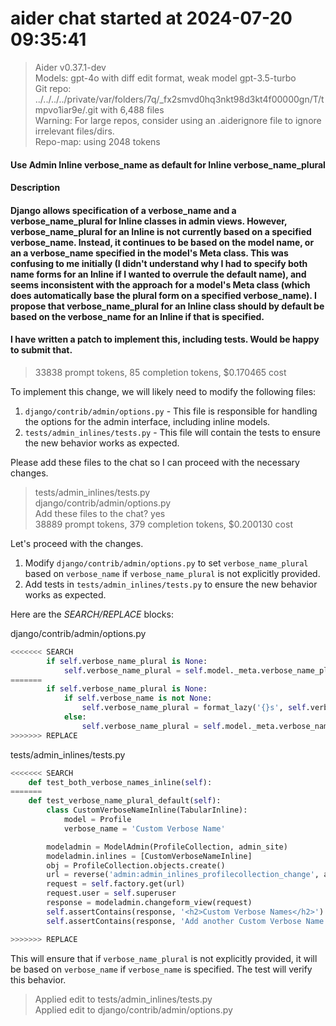 
# aider chat started at 2024-07-20 09:35:41

> Aider v0.37.1-dev  
> Models: gpt-4o with diff edit format, weak model gpt-3.5-turbo  
> Git repo: ../../../../private/var/folders/7q/_fx2smvd0hq3nkt98d3kt4f00000gn/T/tmpvo1iar9e/.git with 6,488 files  
> Warning: For large repos, consider using an .aiderignore file to ignore irrelevant files/dirs.  
> Repo-map: using 2048 tokens  

#### Use Admin Inline verbose_name as default for Inline verbose_name_plural  
#### Description  
#### 	  
#### Django allows specification of a verbose_name and a verbose_name_plural for Inline classes in admin views. However, verbose_name_plural for an Inline is not currently based on a specified verbose_name. Instead, it continues to be based on the model name, or an a verbose_name specified in the model's Meta class. This was confusing to me initially (I didn't understand why I had to specify both name forms for an Inline if I wanted to overrule the default name), and seems inconsistent with the approach for a model's Meta class (which does automatically base the plural form on a specified verbose_name). I propose that verbose_name_plural for an Inline class should by default be based on the verbose_name for an Inline if that is specified.  
#### I have written a patch to implement this, including tests. Would be happy to submit that.  
> 33838 prompt tokens, 85 completion tokens, $0.170465 cost  

To implement this change, we will likely need to modify the following files:

1. `django/contrib/admin/options.py` - This file is responsible for handling the options for the admin interface, including inline models.
2. `tests/admin_inlines/tests.py` - This file will contain the tests to ensure the new behavior works as expected.

Please add these files to the chat so I can proceed with the necessary changes.

> tests/admin_inlines/tests.py  
> django/contrib/admin/options.py  
> Add these files to the chat? yes  
> 38889 prompt tokens, 379 completion tokens, $0.200130 cost  

Let's proceed with the changes.

1. Modify `django/contrib/admin/options.py` to set `verbose_name_plural` based on `verbose_name` if `verbose_name_plural` is not explicitly provided.
2. Add tests in `tests/admin_inlines/tests.py` to ensure the new behavior works as expected.

Here are the *SEARCH/REPLACE* blocks:

django/contrib/admin/options.py
```python
<<<<<<< SEARCH
        if self.verbose_name_plural is None:
            self.verbose_name_plural = self.model._meta.verbose_name_plural
=======
        if self.verbose_name_plural is None:
            if self.verbose_name is not None:
                self.verbose_name_plural = format_lazy('{}s', self.verbose_name)
            else:
                self.verbose_name_plural = self.model._meta.verbose_name_plural
>>>>>>> REPLACE
```

tests/admin_inlines/tests.py
```python
<<<<<<< SEARCH
    def test_both_verbose_names_inline(self):
=======
    def test_verbose_name_plural_default(self):
        class CustomVerboseNameInline(TabularInline):
            model = Profile
            verbose_name = 'Custom Verbose Name'

        modeladmin = ModelAdmin(ProfileCollection, admin_site)
        modeladmin.inlines = [CustomVerboseNameInline]
        obj = ProfileCollection.objects.create()
        url = reverse('admin:admin_inlines_profilecollection_change', args=(obj.pk,))
        request = self.factory.get(url)
        request.user = self.superuser
        response = modeladmin.changeform_view(request)
        self.assertContains(response, '<h2>Custom Verbose Names</h2>')
        self.assertContains(response, 'Add another Custom Verbose Name')

>>>>>>> REPLACE
```

This will ensure that if `verbose_name_plural` is not explicitly provided, it will be based on `verbose_name` if `verbose_name` is specified. The test will verify this behavior.

> Applied edit to tests/admin_inlines/tests.py  
> Applied edit to django/contrib/admin/options.py  
